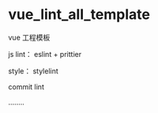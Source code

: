 # vue_lint_all_template

vue 工程模板

js lint： eslint + prittier

style： stylelint

commit lint

........
